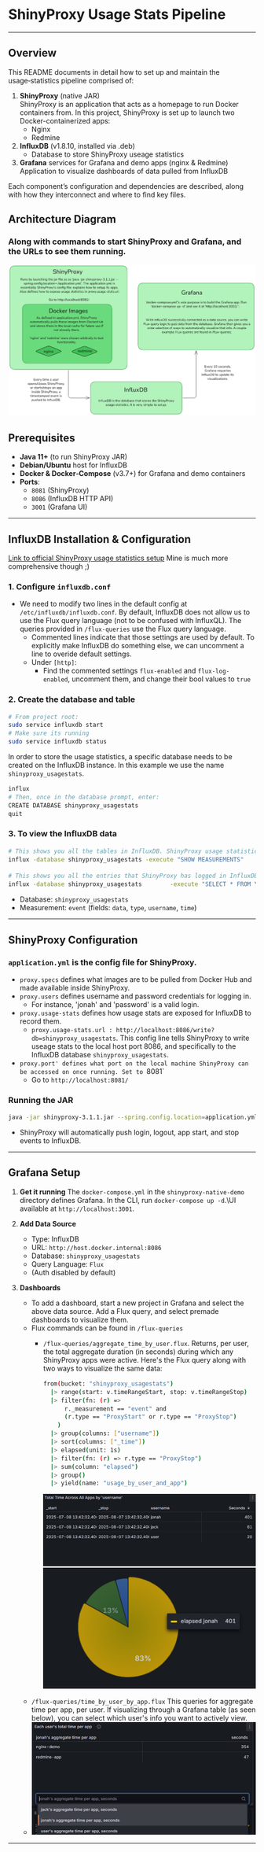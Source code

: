 # ShinyProxy Usage Stats Pipeline
---
## Overview

This README documents in detail how to set up and maintain the usage‑statistics pipeline comprised of:

1. **ShinyProxy** (native JAR)\
   ShinyProxy is an application that acts as a homepage to run Docker containers from.
   In this project, ShinyProxy is set up to launch two Docker-containerized apps:  
   - Nginx  
   - Redmine
3. **InfluxDB** (v1.8.10, installed via .deb)
   - Database to store ShinyProxy useage statistics
4. **Grafana** services for Grafana and demo apps (nginx & Redmine)
   Application to visualize dashboards of data pulled from InfluxDB

Each component’s configuration and dependencies are described, along with how they interconnect and where to find key files.


## Architecture Diagram  
### Along with commands to start ShinyProxy and Grafana, and the URLs to see them running.

![alt text](/excalidraw-diagram/diagram.png)



## Prerequisites

- **Java 11+** (to run ShinyProxy JAR)
- **Debian/Ubuntu** host for InfluxDB
- **Docker & Docker‑Compose** (v3.7+) for Grafana and demo containers
- **Ports**:
  - `8081` (ShinyProxy)
  - `8086` (InfluxDB HTTP API)
  - `3001` (Grafana UI)

---

## InfluxDB Installation & Configuration
[Link to official ShinyProxy usage statistics setup](https://shinyproxy.io/documentation/usage-statistics/#influxdb) Mine is much more comprehensive though ;)

### 1. Configure `influxdb.conf`

- We need to modify two lines in the default config at `/etc/influxdb/influxdb.conf`. By default, InfluxDB does not allow us to use the Flux query language (not to be confused with InfluxQL). The queries provided in `/flux-queries` use the Flux query language.
  - Commented lines indicate that those settings are used by default. To explicitly make InfluxDB do something else, we can uncomment a line to overide default settings.
  - Under `[http]`:
     - Find the commented settings `flux-enabled` and `flux-log-enabled`, uncomment them, and change their bool values to `true`
    
### 2. Create the database and table

```bash
# From project root:
sudo service influxdb start
# Make sure its running
sudo service influxdb status
```
In order to store the usage statistics, a specific database needs to be created on the InfluxDB instance. In this example we use the name `shinyproxy_usagestats`.
```bash
influx
# Then, once in the database prompt, enter:
CREATE DATABASE shinyproxy_usagestats
quit
```


### 3. To view the InfluxDB data

```bash
# This shows you all the tables in InfluxDB. ShinyProxy usage statistics are stored in the table `event`.
influx -database shinyproxy_usagestats -execute "SHOW MEASUREMENTS"

# This shows you all the entries that ShinyProxy has logged in InfluxDB.
influx -database shinyproxy_usagestats        -execute "SELECT * FROM \"event\" LIMIT 300"
```

- Database: `shinyproxy_usagestats`
- Measurement: `event` (fields: `data`, `type`, `username`, `time`)

---

## ShinyProxy Configuration

### `application.yml` is the config file for ShinyProxy.
   - `proxy.specs` defines what images are to be pulled from Docker Hub and made available inside ShinyProxy.
   - `proxy.users` defines username and password credentials for logging in.
      - For instance, 'jonah' and 'password' is a valid login.
   - `proxy.usage-stats` defines how usage stats are exposed for InfluxDB to record them.
      - `proxy.usage-stats.url : http://localhost:8086/write?db=shinyproxy_usagestats`. This config line tells ShinyProxy to write useage stats to the local host port 8086, and specifically to the InfluxDB database `shinyproxy_usagestats`.
   - `proxy.port' defines what port on the local machine ShinyProxy can be accessed on once running. Set to `8081`
      - Go to `http://localhost:8081/`

### Running the JAR

```bash
java -jar shinyproxy-3.1.1.jar --spring.config.location=application.yml
```

- ShinyProxy will automatically push login, logout, app start, and stop events to InfluxDB.

---


## Grafana Setup
1. **Get it running**
   The `docker-compose.yml` in the `shinyproxy-native-demo` directory defines Grafana. In the CLI, run `docker-compose up -d`.\UI available at `http://localhost:3001`.
   
2. **Add Data Source**
   - Type: InfluxDB
   - URL: `http://host.docker.internal:8086`
   - Database: `shinyproxy_usagestats`
   - Query Language: `Flux`
   - (Auth disabled by default)

3. **Dashboards**
   - To add a dashboard, start a new project in Grafana and select the above data source. Add a Flux query, and select premade dashboards to visualize them.
   - Flux commands can be found in `/flux-queries`
     - `/flux-queries/aggregate_time_by_user.flux`. Returns, per user, the total aggregate duration (in seconds) during which any ShinyProxy apps were active. Here's the Flux query along with two ways to visualize the same data:
     
       ```bash
       from(bucket: "shinyproxy_usagestats")
         |> range(start: v.timeRangeStart, stop: v.timeRangeStop)
         |> filter(fn: (r) =>
             r._measurement == "event" and
             (r.type == "ProxyStart" or r.type == "ProxyStop")
           )
         |> group(columns: ["username"])
         |> sort(columns: ["_time"])
         |> elapsed(unit: 1s)
         |> filter(fn: (r) => r.type == "ProxyStop")
         |> sum(column: "elapsed")
         |> group()
         |> yield(name: "usage_by_user_and_app")
       ```
       ![alt text](/flux-queries/aggregate_time_by_user.png)
       ![alt text](/flux-queries/aggregate_time_by_user_piechart.png)
   - `/flux-queries/time_by_user_by_app.flux` This queries for aggregate time per app, per user. If visualizing through a Grafana table (as seen below), you can select which user's info you want to actively view.
   - ![alt text](/flux-queries/time_by_user_by_app.png)
---
